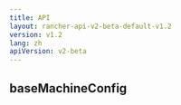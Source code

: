 ```yaml
---
title: API
layout: rancher-api-v2-beta-default-v1.2
version: v1.2
lang: zh
apiVersion: v2-beta
---
```


## baseMachineConfig



<br>
